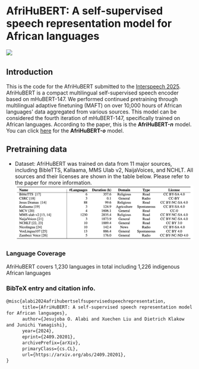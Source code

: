 # AfriHuBERT: A self-supervised speech representation model for African languages

<a href='https://arxiv.org/abs/2409.20201'><img src='https://img.shields.io/badge/Paper-Arxiv-red'></a>

## Introduction
This is the code for the AfriHuBERT submitted to the [Interspeech 2025](https://arxiv.org/abs/2409.20201). AfriHuBERT is a compact multilingual self-supervised speech encoder based on mHuBERT-147. We performed continued pretraining through multilingual adaptive finetuning (MAFT) on over 10,000 hours of African languages' data aggregated from various sources. This model can be considered the fourth iteration of mHuBERT-147, specifically trained on African languages. According to the paper, this is the **AfriHuBERT-*n*** model. You can click [here](https://huggingface.co/ajesujoba/AfriHuBERTo) for the **AfriHuBERT-*o*** model.


## Pretraining data
- Dataset: AfriHuBERT was trained on data from 11 major sources, including BibleTTS, Kallaama, MMS Ulab v2, NaijaVoices, and NCHLT. All sources and their licenses are shown in the table below. Please refer to the paper for more information. 
![Logo](images/afrihubert_sources.png)

### Language Coverage
AfriHuBERT covers 1,230 languages in total including 1,226 indigenous African languages

### BibTeX entry and citation info.
```
@misc{alabi2024afrihubertselfsupervisedspeechrepresentation,
      title={AfriHuBERT: A self-supervised speech representation model for African languages}, 
      author={Jesujoba O. Alabi and Xuechen Liu and Dietrich Klakow and Junichi Yamagishi},
      year={2024},
      eprint={2409.20201},
      archivePrefix={arXiv},
      primaryClass={cs.CL},
      url={https://arxiv.org/abs/2409.20201}, 
}

```

